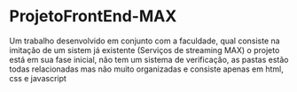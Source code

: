 # ProjetoFrontEnd-MAX

Um trabalho desenvolvido em conjunto com a faculdade, qual consiste na imitação de um sistem já existente (Serviços de streaming MAX) 
o projeto está em sua fase inicial, não tem um sistema de verificação, as pastas estão todas relacionadas mas não muito organizadas e 
consiste apenas em html, css e javascript
